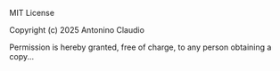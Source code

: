 MIT License

Copyright (c) 2025 Antonino Claudio

Permission is hereby granted, free of charge, to any person obtaining a copy...
